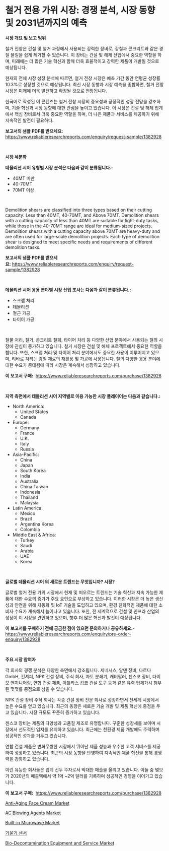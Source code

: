 <p><h1>철거 전용 가위 시장: 경쟁 분석, 시장 동향 및 2031년까지의 예측</h1></p><p><strong>시장 개요 및 보고 범위</strong></p>
<p><p>철거 전창은 건설 및 철거 과정에서 사용되는 강력한 장비로, 강철과 콘크리트와 같은 경질 물질을 쉽게 제거할 수 있습니다. 이 장비는 건설 및 해체 산업에서 중요한 역할을 하며, 미래에는 더 많은 기술 혁신과 함께 더욱 효율적이고 강력한 제품이 개발될 것으로 예상됩니다.</p><p>현재의 전체 시장 성장 분석에 따르면, 철거 전창 시장은 예측 기간 동안 연평균 성장률 10.3%로 성장할 것으로 예상됩니다. 최신 시장 동향과 시장 예측을 종합하면, 철거 전창 시장은 미래에 더욱 발전하고 확장될 것으로 전망됩니다.</p><p>한국어로 작성된 이 콘텐츠는 철거 전창 시장의 중요성과 긍정적인 성장 전망을 강조하며, 기술 혁신과 시장 동향에 대한 관심을 높이고 있습니다. 이 시장은 건설 및 해체 업계에서 핵심 장비로서 더욱 중요한 역할을 하며, 더 나은 제품과 서비스를 제공하기 위해 지속적인 발전이 필요하다.</p></p>
<p><strong>보고서의 샘플 PDF를 받으세요:</strong> <a href="https://www.reliableresearchreports.com/enquiry/request-sample/1382928">https://www.reliableresearchreports.com/enquiry/request-sample/1382928</a></p>
<p>&nbsp;</p>
<p><strong>시장 세분화</strong></p>
<p><strong>데몰리션 시어 유형별 시장 분석은 다음과 같이 분류됩니다.:</strong></p>
<p><ul><li>40MT 미만</li><li>40-70MT</li><li>70MT 이상</li></ul></p>
<p>&nbsp;</p>
<p><p>Demolition shears are classified into three types based on their cutting capacity: Less than 40MT, 40-70MT, and Above 70MT. Demolition shears with a cutting capacity of less than 40MT are suitable for light-duty tasks, while those in the 40-70MT range are ideal for medium-sized projects. Demolition shears with a cutting capacity above 70MT are heavy-duty and are often used for large-scale demolition projects. Each type of demolition shear is designed to meet specific needs and requirements of different demolition tasks.</p></p>
<p><strong>보고서의 샘플 PDF를 받으세요:</strong>&nbsp;<a href="https://www.reliableresearchreports.com/enquiry/request-sample/1382928">https://www.reliableresearchreports.com/enquiry/request-sample/1382928</a></p>
<p>&nbsp;</p>
<p><strong> 데몰리션 시어 응용 분야별 시장 산업 조사는 다음과 같이 분류됩니다.:</strong></p>
<p><ul><li>스크랩 처리</li><li>데몰리션</li><li>철근 가공</li><li>타이어 가공</li></ul></p>
<p>&nbsp;</p>
<p><p>철물 처리, 철거, 콘크리트 철폐, 타이어 처리 등 다양한 산업 분야에서 사용되는 철의 시장에 관심이 증가하고 있습니다. 철거 시장은 건설 및 해체 프로젝트에서 중요한 역할을 합니다. 또한, 스크랩 처리 및 타이어 처리 분야에서도 중요한 사용이 이루어지고 있으며, 리바르 처리는 강철 재료의 재활용 및 가공에 사용됩니다. 철의 다양한 응용 분야에 대한 수요가 증대됨에 따라 시장은 계속해서 성장하고 있습니다.</p></p>
<p><strong>이 보고서 구매:</strong>&nbsp; <a href="https://www.reliableresearchreports.com/purchase/1382928">https://www.reliableresearchreports.com/purchase/1382928</a></p>
<p>&nbsp;</p>
<p><strong>지역 측면에서 데몰리션 시어 지역별로 이용 가능한 시장 플레이어는 다음과 같습니다.:</strong></p>
<p><ul>
    <li>
        North America:
        <ul>
            <li>United States</li>
            <li>Canada</li>
        </ul>
    </li>
    <li>
        Europe:
        <ul>
            <li>Germany</li>
            <li>France</li>
            <li>U.K.</li>
            <li>Italy</li>
            <li>Russia</li>
        </ul>
    </li>
    <li>
        Asia-Pacific:
        <ul>
            <li>China</li>
            <li>Japan</li>
            <li>South Korea</li>
            <li>India</li>
            <li>Australia</li>
            <li>China Taiwan</li>
            <li>Indonesia</li>
            <li>Thailand</li>
            <li>Malaysia</li>
        </ul>
    </li>
    <li>
        Latin America:
        <ul>
            <li>Mexico</li>
            <li>Brazil</li>
            <li>Argentina Korea</li>
            <li>Colombia</li>
        </ul>
    </li>
    <li>
        Middle East & Africa:
        <ul>
            <li>Turkey</li>
            <li>Saudi</li>
            <li>Arabia</li>
            <li>UAE</li>
            <li>Korea</li>
        </ul>
    </li>
    </ul></p>
<p>&nbsp;</p>
<p><strong>글로벌 데몰리션 시어 의 새로운 트렌드는 무엇입니까? 시장?</strong></p>
<p><p>글로벌 철거 전용 가위 시장에서 현재 및 떠오르는 트렌드는 기술 혁신과 지속 가능한 제품에 대한 수요의 증가가 주요 요인으로 부상하고 있습니다. 이러한 시장은 더 높은 생산성과 안전을 위해 자동화 및 IoT 기술을 도입하고 있으며, 환경 친화적인 제품에 대한 소비자 수요가 계속해서 늘어나고 있습니다. 또한, 전 세계적으로 건설 및 인프라 산업의 성장이 이 시장을 견인하고 있으며, 향후 더 많은 혁신과 발전이 예상됩니다.</p></p>
<p><strong>이 보고서를 구매하기 전에 궁금한 점이 있으면 문의하거나 공유하세요.</strong>- <a href="https://www.reliableresearchreports.com/enquiry/pre-order-enquiry/1382928">https://www.reliableresearchreports.com/enquiry/pre-order-enquiry/1382928</a></p>
<p>&nbsp;</p>
<p><strong>주요 시장 참여자</strong></p>
<p><p>각 회사의 경쟁 분석은 다양한 측면에서 강조됩니다. 제네시스, 알덴 장비, 다르다 GmbH, 킨셔퍼, NPK 건설 장비, 주식 회사, 자토 분쇄기, 캐터필러, 젠스코 장비, 다이모 엔지니어링, 연합 건설 제품, 아틀라스 캅코 건설 도구 등과 같은 유력 업체가시 첨부된 몇몇를 중점으로 삼을 수 있습니다.</p><p>NPK 건설 장비 주식 회사는 각종 건설 장비 전문 회사로 성장하면서 전세계 시장에서 높은 수요를 얻고 있습니다. 최근의 동향은 새로운 기술 개발 및 제품 혁신에 중점을 두고 있습니다. 시장 규모도 꾸준히 증가하고 있습니다.</p><p>젠스코 장비는 제품의 다양성과 고품질 제조로 유명합니다. 꾸준한 성장세를 보이며 시장에서 선도적인 입지를 유지하고 있습니다. 최근에는 친환경 제품 개발에도 주력하며 성공적인 성과를 거두고 있습니다.</p><p>연합 건설 제품은 변화무쌍한 시장에서 뛰어난 제품 성능과 우수한 고객 서비스를 제공하여 성장하고 있습니다. 최근의 시장 동향을 반영하여 지속적인 제품 혁신을 통해 경쟁력을 강화하고 있습니다.</p><p>이런 유능한 회사들은 업계 선두 주자로서 막대한 매출을 올리고 있습니다. 이들 중 몇모가 2020년의 매출액에서 약 1억 ~2억 달러를 기록하며 성공적인 경영을 이어가고 있습니다.</p></p>
<p><strong>이 보고서 구매:</strong>&nbsp;&nbsp;<a href="https://www.reliableresearchreports.com/purchase/1382928">https://www.reliableresearchreports.com/purchase/1382928</a></p>
<p><p><a href="https://view.publitas.com/reportprime-1/anti-aging-face-cream-market-research-report-provides-thorough-industry-overview-which-offers-an-in-depth-analysis-of-product-trends-and-new-market-divisions/">Anti-Aging Face Cream Market</a></p><p><a href="https://crocus-run-b5a.notion.site/AC-Blowing-Agents-Market-Size-Growth-and-Forecast-from-2024-2031-6c4d0107e7474992acb622f9d8a0a691">AC Blowing Agents Market</a></p><p><a href="https://issuu.com/reportprime-2/docs/built-in-microwave-market-size-2030.pptx">Built-in Microwave Market</a></p><p><a href="https://github.com/oajzkywllm460/Market-Research-Report-List-1/blob/main/4032305186634.md">기울기 센서</a></p><p><a href="https://github.com/CliffMedina6/Market-Research-Report-List-3/blob/main/bio-decontamination-equipment-and-service-market.md">Bio-Decontamination Equipment and Service Market</a></p></p>
